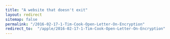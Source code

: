 ```yaml
---
title: "A website that doesn't exit"
layout: redirect
sitemap: false
permalink: "/2016-02-17-1-Tim-Cook-Open-Letter-On-Encryption"
redirect_to:  "/apple/2016-02-17-1-Tim-Cook-Open-Letter-On-Encryption"
---
```

